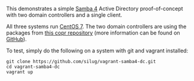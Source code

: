 This demonstrates a simple [Samba 4](https://www.samba.org/) Active Directory
proof-of-concept with two domain controllers and a single client.

All three systems run [CentOS 7](https://atlas.hashicorp.com/centos/boxes/7).
The two domain controllers are using the packages from
[this copr repository](https://copr.fedorainfracloud.org/coprs/steve/samba4-dc/)
(more information can be found on
[GitHub](https://github.com/silug/samba4-dc-rpm)).

To test, simply do the following on a system with git and vagrant installed:

    git clone https://github.com/silug/vagrant-samba4-dc.git
    cd vagrant-samba4-dc
    vagrant up
